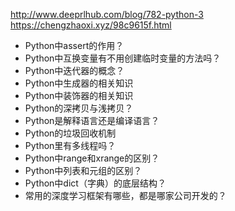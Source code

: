 

<!--
 * @version:
 * @Author:  StevenJokess（蔡舒起） https://github.com/StevenJokess
 * @Date: 2023-09-12 14:13:03
 * @LastEditors:  StevenJokess（蔡舒起） https://github.com/StevenJokess
 * @LastEditTime: 2023-10-07 01:28:36
 * @Description:
 * @Help me: make friends by a867907127@gmail.com and help me get some “foreign” things or service I need in life; 如有帮助，请资助，失业3年了。![支付宝收款码](https://github.com/StevenJokess/d2rl/blob/master/img/%E6%94%B6.jpg)
 * @TODO::
 * @Reference:
-->

http://www.deeprlhub.com/blog/782-python-3
https://chengzhaoxi.xyz/98c9615f.html

- Python中assert的作用？
- Python中互换变量有不用创建临时变量的方法吗？
- Python中迭代器的概念？
- Python中生成器的相关知识
- Python中装饰器的相关知识
- Python的深拷贝与浅拷贝？
- Python是解释语言还是编译语言？
- Python的垃圾回收机制
- Python里有多线程吗？
- Python中range和xrange的区别？
- Python中列表和元组的区别？
- Python中dict（字典）的底层结构？
- 常用的深度学习框架有哪些，都是哪家公司开发的？


